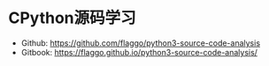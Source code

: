 # CPython源码学习

- Github: https://github.com/flaggo/python3-source-code-analysis
- Gitbook: https://flaggo.github.io/python3-source-code-analysis/
